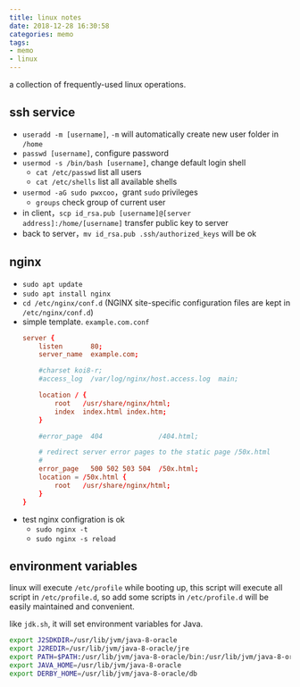 ```yaml
---
title: linux notes
date: 2018-12-28 16:30:58
categories: memo
tags:
- memo
- linux
---
```


a collection of frequently-used linux operations.

## ssh service

- `useradd -m [username]`, `-m` will automatically create new user folder in `/home`
- `passwd [username]`, configure password
- `usermod -s /bin/bash [username]`, change default login shell
    - `cat /etc/passwd` list all users
    - `cat /etc/shells` list all available shells
- `usermod -aG sudo pwxcoo`，grant `sudo` privileges
    - `groups` check group of current user
- in client，`scp id_rsa.pub [username]@[server address]:/home/[username]` transfer public key to server
- back to server，`mv id_rsa.pub .ssh/authorized_keys`  will be ok

## nginx

- `sudo apt update`
- `sudo apt install nginx`
- `cd /etc/nginx/conf.d` (NGINX site-specific configuration files are kept in `/etc/nginx/conf.d`)
- simple template. `example.com.conf`
    ```conf
    server {
        listen       80;
        server_name  example.com;

        #charset koi8-r;
        #access_log  /var/log/nginx/host.access.log  main;

        location / {
            root   /usr/share/nginx/html;
            index  index.html index.htm;
        }

        #error_page  404              /404.html;

        # redirect server error pages to the static page /50x.html
        #
        error_page   500 502 503 504  /50x.html;
        location = /50x.html {
            root   /usr/share/nginx/html;
        }
    }
    ```
- test nginx configration is ok
    - `sudo nginx -t`
    - `sudo nginx -s reload`

## environment variables

linux will execute `/etc/profile` while booting up, this script will execute all script in `/etc/profile.d`, so add some scripts in `/etc/profile.d` will be easily maintained and convenient.

like `jdk.sh`, it will set environment variables for Java.

```sh
export J2SDKDIR=/usr/lib/jvm/java-8-oracle
export J2REDIR=/usr/lib/jvm/java-8-oracle/jre
export PATH=$PATH:/usr/lib/jvm/java-8-oracle/bin:/usr/lib/jvm/java-8-oracle/db/bin:/usr/lib/jvm/java-8-oracle/jre/bin
export JAVA_HOME=/usr/lib/jvm/java-8-oracle
export DERBY_HOME=/usr/lib/jvm/java-8-oracle/db
```